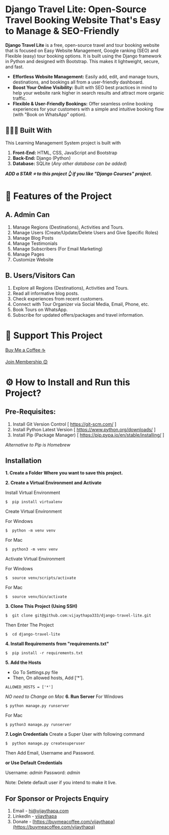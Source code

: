 # Django Travel Lite: Open-Source Travel Booking Website That's Easy to Manage & SEO-Friendly

**Django Travel Lite** is a free, open-source travel and tour booking website that is focused on Easy Website Management, Google ranking (SEO) and Flexible (easy) tour booking options. It is built using the Django framework in Python and designed with Bootstrap. This makes it lightweight, secure, and fast.

- **Effortless Website Management:** Easily add, edit, and manage tours, destinations, and bookings all from a user-friendly dashboard.
- **Boost Your Online Visibility:** Built with SEO best practices in mind to help your website rank higher in search results and attract more organic traffic.
- **Flexible & User-Friendly Bookings:** Offer seamless online booking experiences for your customers with a simple and intuitive booking flow (with "Book on WhatsApp" option).

## 👨🏻‍💻 Built With 
This Learning Management System project is built with 
1. **Front-End:** HTML, CSS, JavaScript and Bootstrap
2. **Back-End:** Django (Python)
3. **Database:** SQLite (_Any other database can be added_)

_**ADD a STAR ⭐️ to this project 👆 if you like "Django Courses" project.**_


# 🤩 Features of the Project 

## A. Admin Can
1. Manage Regions (Destinations), Activities and Tours.
2. Manage Users (Create/Update/Delete Users and Give Specific Roles)
3. Manage Blog Posts
4. Manage Testimonials
5. Manage Subscribers (For Email Marketing)
6. Manage Pages
7. Customize Website


## B. Users/Visitors Can
1. Explore all Regions (Destinations), Activities and Tours.
2. Read all informative blog posts.
3. Check experiences from recent customers.
4. Connect with Tour Organizer via Social Media, Email, Phone, etc.
5. Book Tours on WhatsApp.
6. Subscribe for updated offers/packages and travel information.


# 🤝 Support This Project 
[Buy Me a Coffee ☕️](https://buymeacoffee.com/vijaythapa)

[Join Membership 😊](https://www.patreon.com/vijaythapa)


# ⚙️ How to Install and Run this Project? 

## Pre-Requisites:
1. Install Git Version Control [ https://git-scm.com/ ]
2. Install Python Latest Version [ https://www.python.org/downloads/ ]
3. Install Pip (Package Manager) [ https://pip.pypa.io/en/stable/installing/ ]

_Alternative to Pip is Homebrew_

## Installation
**1. Create a Folder Where you want to save this project.**

**2. Create a Virtual Environment and Activate**

Install Virtual Environment
```
$  pip install virtualenv
```

Create Virtual Environment

For Windows

```
$  python -m venv venv
```
For Mac
```
$  python3 -m venv venv
```

Activate Virtual Environment

For Windows
```
$  source venv/scripts/activate
```

For Mac
```
$  source venv/bin/activate
```

**3. Clone This Project (Using SSH)**
```
$  git clone git@github.com:vijaythapa333/django-travel-lite.git
```
Then Enter The Project

```
$  cd django-travel-lite
```

**4. Install Requirements from "requirements.txt"**
```
$  pip install -r requirements.txt
```
**5. Add the Hosts**
- Go To Settings.py file
- Then, On allowed hosts, Add [‘*’].

```
ALLOWED_HOSTS = ['*']
```

_NO need to Change on Mac_
**6. Run Server**
For Windows
```
$ python manage.py runserver
```
For Mac
```
$ python3 manage.py runserver
```

**7. Login Credentials**
Create a Super User with following command
```
$  python manage.py createsuperuser
```
Then Add Email, Username and Password.

**or Use Default Credentials**

Username: _admin_
Password: _admin_

Note: Delete default user if you intend to make it live.

## For Sponsor or Projects Enquiry
1. Email - hi@vijaythapa.com
2. LinkedIn - [vijaythapa](https://www.linkedin.com/in/vijaythapa "Vijay Thapa on LinkedIn")
3. Donate - [https://buymeacoffee.com/vijaythapa](https://buymeacoffee.com/vijaythapa)

